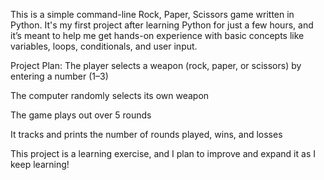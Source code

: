 This is a simple command-line Rock, Paper, Scissors game written in Python. It's my first project after learning Python for just a few hours, and it’s meant to help me get hands-on experience with basic concepts like variables, loops, conditionals, and user input.

Project Plan:
The player selects a weapon (rock, paper, or scissors) by entering a number (1–3)

The computer randomly selects its own weapon

The game plays out over 5 rounds

It tracks and prints the number of rounds played, wins, and losses

This project is a learning exercise, and I plan to improve and expand it as I keep learning!

